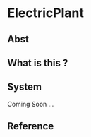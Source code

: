 # ElectricPlant    

## Abst   

## What is this ?   

## System  
Coming Soon ...  

## Reference  